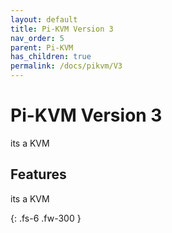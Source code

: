```yaml
---
layout: default
title: Pi-KVM Version 3
nav_order: 5
parent: Pi-KVM
has_children: true
permalink: /docs/pikvm/V3
---
```


# Pi-KVM Version 3

its a KVM

## Features
its a KVM

{: .fs-6 .fw-300 }
